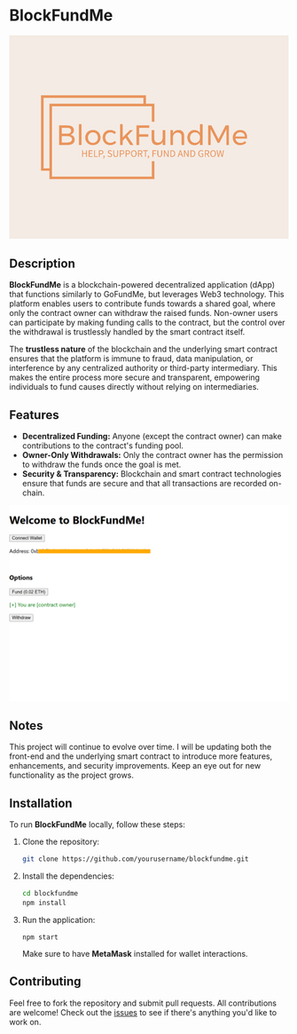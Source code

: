 # BlockFundMe

![Featured Image 1](./public/images/logo.png)

## Description

**BlockFundMe** is a blockchain-powered decentralized application (dApp) that functions similarly to GoFundMe, but leverages Web3 technology. This platform enables users to contribute funds towards a shared goal, where only the contract owner can withdraw the raised funds. Non-owner users can participate by making funding calls to the contract, but the control over the withdrawal is trustlessly handled by the smart contract itself.

The **trustless nature** of the blockchain and the underlying smart contract ensures that the platform is immune to fraud, data manipulation, or interference by any centralized authority or third-party intermediary. This makes the entire process more secure and transparent, empowering individuals to fund causes directly without relying on intermediaries.

## Features

- **Decentralized Funding:** Anyone (except the contract owner) can make contributions to the contract's funding pool.
- **Owner-Only Withdrawals:** Only the contract owner has the permission to withdraw the funds once the goal is met.
- **Security & Transparency:** Blockchain and smart contract technologies ensure that funds are secure and that all transactions are recorded on-chain.

![Featured Image 2](./public/images/preview.png)

## Notes

This project will continue to evolve over time. I will be updating both the front-end and the underlying smart contract to introduce more features, enhancements, and security improvements. Keep an eye out for new functionality as the project grows.

## Installation

To run **BlockFundMe** locally, follow these steps:

1. Clone the repository:
   ```bash
   git clone https://github.com/yourusername/blockfundme.git
   ```
2. Install the dependencies:
   ```bash
   cd blockfundme
   npm install
   ```
3. Run the application:
   ```
   npm start
   ```
   Make sure to have **MetaMask** installed for wallet interactions.

## Contributing

Feel free to fork the repository and submit pull requests. All contributions are welcome! Check out the [issues](https://github.com/ianwright27/blockfundme/issues) to see if there's anything you'd like to work on.
